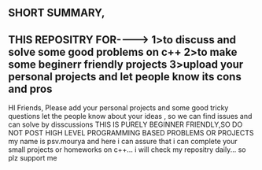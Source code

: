 SHORT SUMMARY,
---------------------------------------------------------------------------------------
THIS REPOSITRY FOR---->
1>to discuss and solve some good problems on c++
2>to make some beginerr friendly projects
3>upload your personal projects and let people know its cons and pros
---------------------------------------------------------------------------------------
HI Friends,
Please add your personal projects and some good tricky questions let the people know about your ideas ,
so we can find issues and can solve by disscussions
THIS IS PURELY BEGINNER FRIENDLY,SO DO NOT POST HIGH LEVEL PROGRAMMING BASED PROBLEMS OR PROJECTS
my name is psv.mourya and here i can assure that i can complete your small projects 
or homeworks on c++...
i will check my repositry daily...
so plz support me
